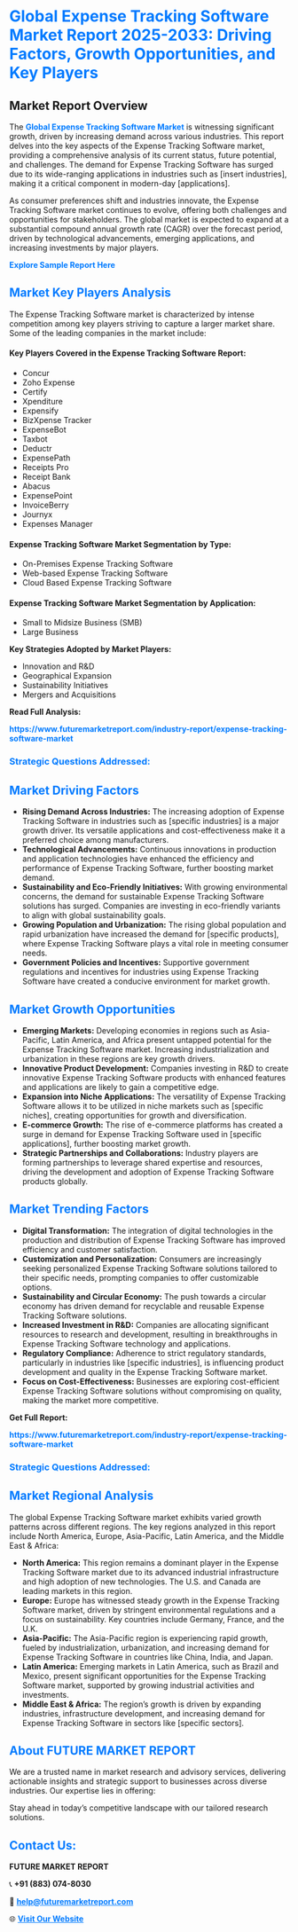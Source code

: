 <h1 style="color: #007BFF;">Global Expense Tracking Software Market Report 2025-2033: Driving Factors, Growth Opportunities, and Key Players</h1>

<section id="overview">
<h2>Market Report Overview</h2>
<p>The <a href="https://www.futuremarketreport.com/industry-report/expense-tracking-software-market" style="color: #007BFF; text-decoration: none;"><strong>Global Expense Tracking Software Market</strong></a> is witnessing significant growth, driven by increasing demand across various industries. This report delves into the key aspects of the Expense Tracking Software market, providing a comprehensive analysis of its current status, future potential, and challenges. The demand for Expense Tracking Software has surged due to its wide-ranging applications in industries such as [insert industries], making it a critical component in modern-day [applications].</p>
<p>As consumer preferences shift and industries innovate, the Expense Tracking Software market continues to evolve, offering both challenges and opportunities for stakeholders. The global market is expected to expand at a substantial compound annual growth rate (CAGR) over the forecast period, driven by technological advancements, emerging applications, and increasing investments by major players.</p>
</section>

<section id="overview">
<p><a href="https://www.futuremarketreport.com/request-sample/reportId=99349" style="color: #007BFF; text-decoration: none;"><strong>Explore Sample Report Here</strong></a></p>
</section>

<section id="key-players">
<h2 style="color: #007BFF;">Market Key Players Analysis</h2>
<p>The Expense Tracking Software market is characterized by intense competition among key players striving to capture a larger market share. Some of the leading companies in the market include:</p>
<h4>Key Players Covered in the Expense Tracking Software Report:</h4>
<ul><li>Concur</li><li>Zoho Expense</li><li>Certify</li><li>Xpenditure</li><li>Expensify</li><li>BizXpense Tracker</li><li>ExpenseBot</li><li>Taxbot</li><li>Deductr</li><li>ExpensePath</li><li>Receipts Pro</li><li>Receipt Bank</li><li>Abacus</li><li>ExpensePoint</li><li>InvoiceBerry</li><li>Journyx</li><li>Expenses Manager</li></ul>
<h4>Expense Tracking Software Market Segmentation by Type:</h4>
<ul><li>On-Premises Expense Tracking Software</li><li>Web-based Expense Tracking Software</li><li>Cloud Based Expense Tracking Software</li></ul>

<h4>Expense Tracking Software Market Segmentation by Application:</h4>
<ul><li>Small to Midsize Business (SMB)</li><li>Large Business</li></ul>
<p><strong>Key Strategies Adopted by Market Players:</strong></p>
<ul>
<li>Innovation and R&D</li>
<li>Geographical Expansion</li>
<li>Sustainability Initiatives</li>
<li>Mergers and Acquisitions</li>
</ul>
</section>

<section>
<p><strong>Read Full Analysis: </strong></p><a href="https://www.futuremarketreport.com/industry-report/expense-tracking-software-market" style="color: #007BFF; text-decoration: none;"><strong>https://www.futuremarketreport.com/industry-report/expense-tracking-software-market</strong></a>
<h3 style="color: #007BFF;">Strategic Questions Addressed:</h3>
</section>

<section id="driving-factors">
<h2 style="color: #007BFF;">Market Driving Factors</h2>
<ul>
<li><strong>Rising Demand Across Industries:</strong> The increasing adoption of Expense Tracking Software in industries such as [specific industries] is a major growth driver. Its versatile applications and cost-effectiveness make it a preferred choice among manufacturers.</li>
<li><strong>Technological Advancements:</strong> Continuous innovations in production and application technologies have enhanced the efficiency and performance of Expense Tracking Software, further boosting market demand.</li>
<li><strong>Sustainability and Eco-Friendly Initiatives:</strong> With growing environmental concerns, the demand for sustainable Expense Tracking Software solutions has surged. Companies are investing in eco-friendly variants to align with global sustainability goals.</li>
<li><strong>Growing Population and Urbanization:</strong> The rising global population and rapid urbanization have increased the demand for [specific products], where Expense Tracking Software plays a vital role in meeting consumer needs.</li>
<li><strong>Government Policies and Incentives:</strong> Supportive government regulations and incentives for industries using Expense Tracking Software have created a conducive environment for market growth.</li>
</ul>
</section>

<section id="growth-opportunities">
<h2 style="color: #007BFF;">Market Growth Opportunities</h2>
<ul>
<li><strong>Emerging Markets:</strong> Developing economies in regions such as Asia-Pacific, Latin America, and Africa present untapped potential for the Expense Tracking Software market. Increasing industrialization and urbanization in these regions are key growth drivers.</li>
<li><strong>Innovative Product Development:</strong> Companies investing in R&D to create innovative Expense Tracking Software products with enhanced features and applications are likely to gain a competitive edge.</li>
<li><strong>Expansion into Niche Applications:</strong> The versatility of Expense Tracking Software allows it to be utilized in niche markets such as [specific niches], creating opportunities for growth and diversification.</li>
<li><strong>E-commerce Growth:</strong> The rise of e-commerce platforms has created a surge in demand for Expense Tracking Software used in [specific applications], further boosting market growth.</li>
<li><strong>Strategic Partnerships and Collaborations:</strong> Industry players are forming partnerships to leverage shared expertise and resources, driving the development and adoption of Expense Tracking Software products globally.</li>
</ul>
</section>

<section id="trending-factors">
<h2 style="color: #007BFF;">Market Trending Factors</h2>
<ul>
<li><strong>Digital Transformation:</strong> The integration of digital technologies in the production and distribution of Expense Tracking Software has improved efficiency and customer satisfaction.</li>
<li><strong>Customization and Personalization:</strong> Consumers are increasingly seeking personalized Expense Tracking Software solutions tailored to their specific needs, prompting companies to offer customizable options.</li>
<li><strong>Sustainability and Circular Economy:</strong> The push towards a circular economy has driven demand for recyclable and reusable Expense Tracking Software solutions.</li>
<li><strong>Increased Investment in R&D:</strong> Companies are allocating significant resources to research and development, resulting in breakthroughs in Expense Tracking Software technology and applications.</li>
<li><strong>Regulatory Compliance:</strong> Adherence to strict regulatory standards, particularly in industries like [specific industries], is influencing product development and quality in the Expense Tracking Software market.</li>
<li><strong>Focus on Cost-Effectiveness:</strong> Businesses are exploring cost-efficient Expense Tracking Software solutions without compromising on quality, making the market more competitive.</li>
</ul>
</section>

<section>
<p><strong>Get Full Report: </strong></p><a href="https://www.futuremarketreport.com/industry-report/expense-tracking-software-market" style="color: #007BFF; text-decoration: none;"><strong>https://www.futuremarketreport.com/industry-report/expense-tracking-software-market</strong></a>
<h3 style="color: #007BFF;">Strategic Questions Addressed:</h3>
</section>


<section id="regional-analysis">
<h2 style="color: #007BFF;">Market Regional Analysis</h2>
<p>The global Expense Tracking Software market exhibits varied growth patterns across different regions. The key regions analyzed in this report include North America, Europe, Asia-Pacific, Latin America, and the Middle East & Africa:</p>
<ul>
<li><strong>North America:</strong> This region remains a dominant player in the Expense Tracking Software market due to its advanced industrial infrastructure and high adoption of new technologies. The U.S. and Canada are leading markets in this region.</li>
<li><strong>Europe:</strong> Europe has witnessed steady growth in the Expense Tracking Software market, driven by stringent environmental regulations and a focus on sustainability. Key countries include Germany, France, and the U.K.</li>
<li><strong>Asia-Pacific:</strong> The Asia-Pacific region is experiencing rapid growth, fueled by industrialization, urbanization, and increasing demand for Expense Tracking Software in countries like China, India, and Japan.</li>
<li><strong>Latin America:</strong> Emerging markets in Latin America, such as Brazil and Mexico, present significant opportunities for the Expense Tracking Software market, supported by growing industrial activities and investments.</li>
<li><strong>Middle East & Africa:</strong> The region’s growth is driven by expanding industries, infrastructure development, and increasing demand for Expense Tracking Software in sectors like [specific sectors].</li>
</ul>
</section>

<footer>
<h2 style="color: #007BFF;">About FUTURE MARKET REPORT</h2>
<p>We are a trusted name in market research and advisory services, delivering actionable insights and strategic support to businesses across diverse industries. Our expertise lies in offering:</p>

<p>Stay ahead in today’s competitive landscape with our tailored research solutions.</p>

<h2 style="color: #007BFF;">Contact Us:</h2>
<p><strong>FUTURE MARKET REPORT</strong></p>
<p>📞 <strong>+91 (883) 074-8030</strong></p>
<p>📧 <strong><a href="mailto:help@futuremarketreport.com" style="color: #007BFF;">help@futuremarketreport.com</a></strong></p>
<p>🌐 <strong><a href="https://www.futuremarketreport.com/" style="color: #007BFF;">Visit Our Website</a></strong></p>
</footer>